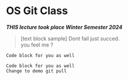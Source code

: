 # OS Git Class
***THIS lecture took place Winter Semester 2024***
>[text block sample] Dont fail just succed.   
> you feel me ?

``Code block for you as well 
``




``Code block for you as well``  
``Change to demo git pull``
